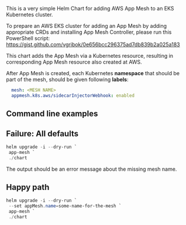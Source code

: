 This is a very simple Helm Chart for adding AWS App Mesh to an EKS Kubernetes cluster.

To prepare an AWS EKS cluster for adding an App Mesh by adding appropriate CRDs and installing App Mesh Controller, please run this PowerShell script:
https://gist.github.com/vgribok/0e656bcc296375ad7db839b2a025a183

This chart adds the App Mesh via a Kubernetes resource, resulting in corresponding App Mesh resource also created at AWS.

After App Mesh is created, each Kubernetes **namespace** that should be part of the mesh, should be given following **labels**:
```yaml
  mesh: <MESH NAME>
  appmesh.k8s.aws/sidecarInjectorWebhook: enabled
```

## Command line examples

## Failure: All defaults

```PowerShell
helm upgrade -i --dry-run `
 app-mesh `
 ./chart
```

The output should be an error message about the missing mesh name.

## Happy path

```PowerShell
helm upgrade -i --dry-run `
 --set appMesh.name=some-name-for-the-mesh `
 app-mesh `
 ./chart
```
